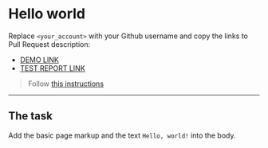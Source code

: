 # Hello world
Replace `<your_account>` with your Github username and copy the links to Pull Request description:
- [DEMO LINK](https://ishkina.github.io/layout_hello-world/)
- [TEST REPORT LINK](https://ishkina.github.io/layout_hello-world/report/html_report/)

> Follow [this instructions](https://mate-academy.github.io/layout_task-guideline/#how-to-solve-the-layout-tasks-on-github)
___

## The task
Add the basic page markup and the text `Hello, world!` into the body.
